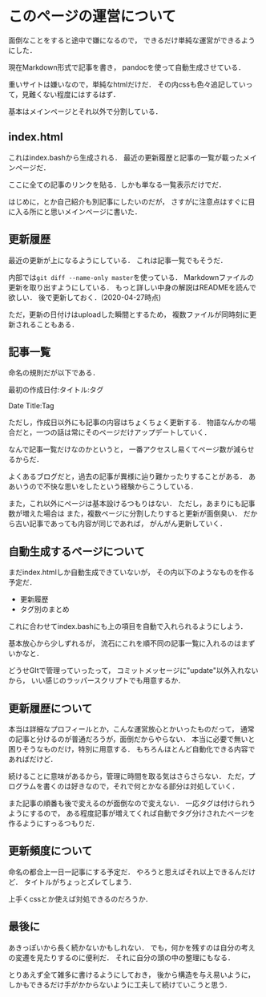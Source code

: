 このページの運営について
====================

面倒なことをすると途中で嫌になるので，
できるだけ単純な運営ができるようにした．

現在Markdown形式で記事を書き，
pandocを使って自動生成させている．

重いサイトは嫌いなので，単純なhtmlだけだ．
その内cssも色々追記していって，見難くない程度にはするはず．

基本はメインページとそれ以外で分割している．

index.html
-------------

これはindex.bashから生成される．
最近の更新履歴と記事の一覧が載ったメインページだ．

ここに全ての記事のリンクを貼る．しかも単なる一覧表示だけでだ．

はじめに，とか自己紹介も別記事にしたいのだが，
さすがに注意点はすぐに目に入る所にと思いメインページに書いた．


更新履歴
-------------

最近の更新が上になるようにしている．
これは記事一覧でもそうだ．

内部では`git diff --name-only master`を使っている．
Markdownファイルの更新を取り出すようにしている．
もっと詳しい中身の解説はREADMEを読んで欲しい．
後で更新しておく．(2020-04-27時点)

ただ，更新の日付けはuploadした瞬間とするため，
複数ファイルが同時刻に更新されることもある．

記事一覧
-----------

命名の規則だが以下である．

最初の作成日付:タイトル:タグ

Date Title:Tag

ただし，作成日以外にも記事の内容はちょくちょく更新する．
物語なんかの場合だと，一つの話は常にそのページだけアップデートしていく．

なんで記事一覧だけなのかというと，
一番アクセスし易くてページ数が減らせるからだ．

よくあるブログだと，過去の記事が異様に辿り難かったりすることがある．
ああいうので不快な思いをしたという経験からこうしている．

また，これ以外にページは基本設けるつもりはない．
ただし，あまりにも記事数が増えた場合は
また，複数ページに分割したりすると更新が面倒臭い．
だから古い記事であっても内容が同じであれば，
がんがん更新していく．

自動生成するページについて
---------------------

まだindex.htmlしか自動生成できていないが，
その内以下のようなものを作る予定だ．

- 更新履歴
- タグ別のまとめ

これに合わせてindex.bashにも上の項目を自動で入れられるようにしよう．

基本放心から少しずれるが，
流石にこれを順不同の記事一覧に入れるのはまずいかなと．

どうせGItで管理っていったって，
コミットメッセージに"update"以外入れないから，
いい感じのラッパースクリプトでも用意するか．


更新履歴について
------------

本当は詳細なプロフィールとか，こんな運営放心とかいったものだって，
通常の記事と分けるのが普通だろうが，面倒だからやらない．
本当に必要で無いと困りそうなものだけ，特別に用意する．
もちろんほとんど自動化できる内容であればだけど．

続けることに意味があるから，管理に時間を取る気はさらさらない．
ただ，プログラムを書くのは好きなので，それで何とかなる部分は対処していく．

また記事の順番も後で変えるのが面倒なので変えない．
一応タグは付けられうようにするので，
ある程度記事が増えてくれば自動でタグ分けされたページを作るようにすっるつもりだ．

更新頻度について
--------------

命名の都合上一日一記事にする予定だ．
やろうと思えばそれ以上できるんだけど．
タイトルがちょっとズレてしまう．

上手くcssとか使えば対処できるのだろうか．


最後に
------------

あきっぽいから長く続かないかもしれない．
でも，何かを残すのは自分の考えの変遷を見たりするのに便利だ．
それに自分の頭の中の整理にもなる．

とりあえず全て雑多に書けるようにしておき，
後から構造を与え易いように，
しかもできるだけ手がかからないように工夫して続けていこうと思う．
